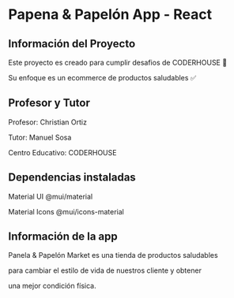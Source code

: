 # Papena & Papelón App - React 

## Información del Proyecto

Este proyecto es creado para cumplir desafios de CODERHOUSE 🔻 

Su enfoque es un ecommerce de productos saludables ✅ 

## Profesor y Tutor

Profesor: Christian Ortiz

Tutor: Manuel Sosa

Centro Educativo: CODERHOUSE

## Dependencias instaladas

Material UI @mui/material 

Material Icons @mui/icons-material



## Información de la app

Panela & Papelón Market es una tienda de productos saludables

para cambiar el estilo de vida de nuestros cliente y obtener

una mejor condición física.